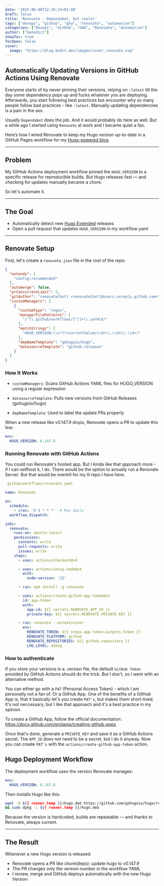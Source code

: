 ```yaml
---
date: '2025-06-08T12:38:23+02:00'
draft: false
title: 'Renovate - Dependabot, but cooler'
tags: ["devops", "github", "gha", "renovate", "automation"]
categories: ["Devops", "GitHub", "GHA", "Renovate", "Automation"]
author: ["benedict"]
showToc: true
TocOpen: false
cover:
  image: "https://blog.bndct.dev/images/cover_renovate.svg"
---
```


## Automatically Updating Versions in GitHub Actions Using Renovate

Everyone starts of by never pinning their versions, relying on `:latest` till the day some dependency pops up and fucks whatever you are deploying. Afterwards, you start following best practices but encounter why so many people follow bad practices - like `:latest`. Manually updating dependencies is a pain in the ass.

Usually `Dependabot` does the job. And it would probably do here as well. But a while ago I started using `Renovate` at work and I became quiet a fan.

Here’s how I wired Renovate to keep my Hugo version up-to-date in a GitHub Pages workflow for my [Hugo-powered blog](https://github.com/bndct-devops/blog).

---
## Problem
My GitHub Actions deployment workflow pinned the `HUGO_VERSION` to a specific release for reproducible builds. But Hugo releases fast — and checking for updates manually became a chore.

So let's automate it.

---
## The Goal
- Automatically detect new [Hugo Extended](https://github.com/gohugoio/hugo/releases) releases  
- Open a pull request that updates `HUGO_VERSION` in my workflow yaml

---

## Renovate Setup

First, let's create a `renovate.json` file in the root of the repo:

```json
{
  "extends": [
    "config:recommended"
  ],
  "automerge": false,
  "prConcurrentLimit": 5,
  "gitAuthor": "renovate[bot] <renovate[bot]@users.noreply.github.com>",
  "customManagers": [
    {
      "customType": "regex",
      "managerFilePatterns": [
        "/^\\.github/workflows/[^/]+\\.ya?ml$/"
      ],
      "matchStrings": [
        "HUGO_VERSION:\\s*(?<currentValue>\\d+\\.\\d+\\.\\d+)"
      ],
      "depNameTemplate": "gohugoio/hugo",
      "datasourceTemplate": "github-releases"
    }
  ]
}
```

### How It Works

- `customManagers`: Scans GitHub Actions YAML files for HUGO_VERSION using a regular expression

- `datasourceTemplate`: Pulls new versions from GitHub Releases (gohugoio/hugo)

- `depNameTemplate`: Used to label the update PRs properly

When a new release like v0.147.9 drops, Renovate opens a PR to update this line:

```yaml
env:
  HUGO_VERSION: 0.147.8
```

### Running Renovate with GitHub Actions

You could run Renovate's hosted app. But I kinda like that approach more - if I can selfhost it, I do. There would be the option to actually run a Renovate Server. But that would be overkill for my lil repo I have here.

```yaml
.github/workflows/renovate.yaml

name: Renovate

on:
  schedule:
    - cron: '0 3 * * *'  # Run daily
  workflow_dispatch:

jobs:
  renovate:
    runs-on: ubuntu-latest
    permissions:
      contents: write
      pull-requests: write
      issues: write
    steps:
      - uses: actions/checkout@v4

      - uses: actions/setup-node@v4
        with:
          node-version: '22'

      - run: npm install -g renovate

      - uses: actions/create-github-app-token@v2
        id: app-token
        with:
          app-id: ${{ secrets.RENOVATE_APP_ID }}
          private-key: ${{ secrets.RENOVATE_PRIVATE_KEY }}

      - run: renovate --autodiscover
        env:
          RENOVATE_TOKEN: ${{ steps.app-token.outputs.token }}
          RENOVATE_PLATFORM: github
          RENOVATE_REPOSITORIES: ${{ github.repository }}
          LOG_LEVEL: debug
```
### How to authenticate
If you store your versions in a .version file, the default `GitHub Token` provided by GitHub Actions should do the trick. But I don't, so I went with an alternative method. 

You can either go with a `PAT` (Personal Access Token) - which I am personally not a fan of. Or a GitHub App.
One of the benefits of a GitHub App is, that it basically let's you create `PAT's`, but makes them short-lived. It's not neccessary, but I like that approach and it's a best practice in my opinion.

To create a GitHub App, follow the official documentation: https://docs.github.com/en/apps/creating-github-apps

Once that's done, generate a `PRIVATE_KEY` and save it as a GitHub Actions secret. The `APP_ID` does not need to be a secret, but I do it anyway. Now you can create `PAT's` with the `actions/create-github-app-token` action.

## Hugo Deployment Workflow
The deployment workflow uses the version Renovate manages:

```yaml
env:
  HUGO_VERSION: 0.147.8
```

Then installs Hugo like this:

```zsh
wget -O ${{ runner.temp }}/hugo.deb https://github.com/gohugoio/hugo/releases/download/v${HUGO_VERSION}/hugo_extended_${HUGO_VERSION}_linux-amd64.deb \
&& sudo dpkg -i ${{ runner.temp }}/hugo.deb
```

Because the version is hardcoded, builds are repeatable — and thanks to Renovate, always current.

---
## The Result

Whenever a new Hugo version is released:

- Renovate opens a PR like chore(deps): update hugo to v0.147.9
- The PR changes only the version number in the workflow YAML
- I review, merge and GitHub deploys automatically with the new Hugo Version
